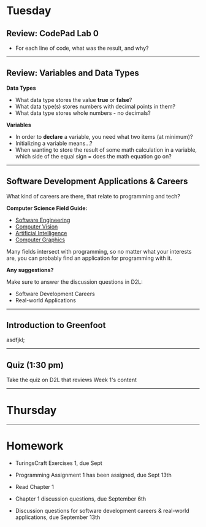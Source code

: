 # Tuesday

## Review: CodePad Lab 0

* For each line of code, what was the result, and why?

---

## Review: Variables and Data Types

**Data Types**

* What data type stores the value **true** or **false**?
* What data type(s) stores numbers with decimal points in them?
* What data type stores whole numbers - no decimals?

**Variables**

* In order to **declare** a variable, you need what two items (at minimum)?
* Initializing a variable means...?
* When wanting to store the result of some math calculation in a variable, which side of the equal sign =
    does the math equation go on?

---

## Software Development Applications & Careers

What kind of careers are there, that relate to programming and tech?

**Computer Science Field Guide:**

* [Software Engineering](https://www.youtube.com/watch?v=ZNMbEbz2dys)
* [Computer Vision](https://www.youtube.com/watch?v=bE2u5trQAHM)
* [Artificial Intelligence](https://www.youtube.com/watch?v=ia-oYtacJHE)
* [Computer Graphics](https://www.youtube.com/watch?v=5kuoRjgfCls)

Many fields intersect with programming, so no matter what your interests are,
you can probably find an application for programming with it.

**Any suggestions?**

Make sure to answer the discussion questions in D2L:

* Software Development Careers
* Real-world Applications

---

## Introduction to Greenfoot

asdfjkl;

---

## Quiz (1:30 pm)

Take the quiz on D2L that reviews Week 1's content

---

# Thursday

---

# Homework

* TuringsCraft Exercises 1, due Sept 

* Programming Assignment 1 has been assigned, due Sept 13th

* Read Chapter 1

* Chapter 1 discussion questions, due September 6th

* Discussion questions for software development careers & real-world
    applications, due September 13th
